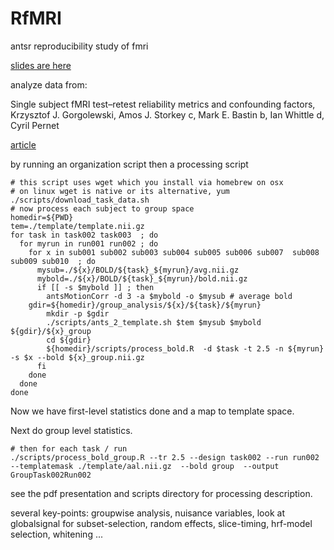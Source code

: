 RfMRI
=====

antsr reproducibility study of fmri

[slides are here](https://github.com/stnava/RfMRI/raw/gh-pages/rfmri.pdf?raw)

analyze data from:

Single subject fMRI test–retest reliability metrics and confounding factors,
Krzysztof J. Gorgolewski, Amos J. Storkey c, Mark E. Bastin b, Ian Whittle d, Cyril Pernet

[article](http://www.gigasciencejournal.com/content/2/1/6)

by running an organization script then a processing script 

```
# this script uses wget which you install via homebrew on osx
# on linux wget is native or its alternative, yum 
./scripts/download_task_data.sh
# now process each subject to group space 
homedir=${PWD}
tem=./template/template.nii.gz
for task in task002 task003  ; do 
  for myrun in run001 run002 ; do 
    for x in sub001 sub002 sub003 sub004 sub005 sub006 sub007  sub008 sub009 sub010  ; do 
      mysub=./${x}/BOLD/${task}_${myrun}/avg.nii.gz
      mybold=./${x}/BOLD/${task}_${myrun}/bold.nii.gz
      if [[ -s $mybold ]] ; then 
        antsMotionCorr -d 3 -a $mybold -o $mysub # average bold 
	gdir=${homedir}/group_analysis/${x}/${task}/${myrun}
        mkdir -p $gdir 
        ./scripts/ants_2_template.sh $tem $mysub $mybold ${gdir}/${x}_group  
        cd ${gdir}
        ${homedir}/scripts/process_bold.R  -d $task -t 2.5 -n ${myrun} -s $x --bold ${x}_group.nii.gz
      fi 
    done					 
  done
done
```
Now we have first-level statistics done and a map to template space.  

Next do group level statistics.

```
# then for each task / run 
./scripts/process_bold_group.R --tr 2.5 --design task002 --run run002 --templatemask ./template/aal.nii.gz  --bold group  --output GroupTask002Run002
```

see the pdf presentation and scripts directory for processing description.

several key-points:  groupwise analysis, nuisance variables, look at globalsignal for subset-selection, random effects, slice-timing, hrf-model selection, whitening ...
